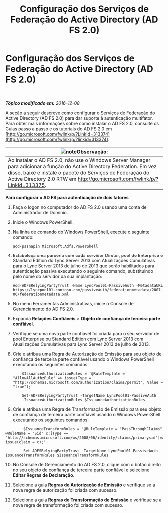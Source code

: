 ﻿---
title: Configuração dos Serviços de Federação do Active Directory (AD FS 2.0)
TOCTitle: Configuração dos Serviços de Federação do Active Directory (AD FS 2.0)
ms:assetid: 0ba8657f-55b8-41b3-960c-fdc5eeee6978
ms:mtpsurl: https://technet.microsoft.com/pt-br/library/Dn308561(v=OCS.15)
ms:contentKeyID: 56270368
ms.date: 12/10/2016
mtps_version: v=OCS.15
ms.translationtype: HT
---

# Configuração dos Serviços de Federação do Active Directory (AD FS 2.0)

 

_**Tópico modificado em:** 2016-12-08_

A seção a seguir descreve como configurar o Serviços de Federação do Active Directory (AD FS 2.0) para dar suporte à autenticação multifator. Para obter mais informações sobre como instalar o AD FS 2.0, consulte os Guias passo a passo e os tutoriais do AD FS 2.0 em [http://go.microsoft.com/fwlink/p/?LinkId=313374](http://go.microsoft.com/fwlink/p/?linkid=313374).

<table>
<thead>
<tr class="header">
<th><img src="images/Gg425756.note(OCS.15).gif" title="note" alt="note" />Observação:</th>
</tr>
</thead>
<tbody>
<tr class="odd">
<td>Ao instalar o AD FS 2.0, não use o Windows Server Manager para adicionar a função do Active Directory Federation. Em vez disso, baixe e instale o pacote do Serviços de Federação do Active Directory 2.0 RTW em <a href="http://go.microsoft.com/fwlink/p/?linkid=313375">http://go.microsoft.com/fwlink/p/?LinkId=313375</a>.</td>
</tr>
</tbody>
</table>



**Para configurar o AD FS para autenticação de dois fatores**

1.  Faça o logon no computador do AD FS 2.0 usando uma conta de Administrador de Domínio.

2.  Inicie o Windows PowerShell.

3.  Na linha de comando do Windows PowerShell, execute o seguinte comando:
    
        add-pssnapin Microsoft.Adfs.PowerShell

4.  Estabeleça uma parceria com cada servidor Diretor, pool de Enterprise e Standard Edition do Lync Server 2013 com Atualizações Cumulativas para o Lync Server 2013 de julho de 2013 que serão habilitados para autenticação passiva executando o seguinte comando, substituindo pelo nome do servidor da sua implantação:
    
        Add-ADFSRelyingPartyTrust -Name LyncPool01-PassiveAuth -MetadataURL https://lyncpool01.contoso.com/passiveauth/federationmetadata/2007-06/federationmetadata.xml

5.  No menu Ferramentas Administrativas, inicie o Console de Gerenciamento do AD FS 2.0.

6.  Expanda **Relações Confiáveis** \> **Objeto de confiança de terceira parte confiável**.

7.  Verifique se uma nova parte confiável foi criada para o seu servidor de pool Enterprise ou Standard Edition com Lync Server 2013 com Atualizações Cumulativas para Lync Server 2013 de julho de 2013.

8.  Crie e atribua uma Regra de Autorização de Emissão para seu objeto de confiança de terceira parte confiável usando o Windows PowerShell executando os seguintes comandos:
    
    ```
        $IssuanceAuthorizationRules = '@RuleTemplate = "AllowAllAuthzRule" => issue(Type = "http://schemas.microsoft.com/authorization/claims/permit", Value = "true");'
    ```
    ```    
        Set-ADFSRelyingPartyTrust -TargetName LyncPool01-PassiveAuth 
        -IssuanceAuthorizationRules $IssuanceAuthorizationRules
    ```


9.  Crie e atribua uma Regra de Transformação de Emissão para seu objeto de confiança de terceira parte confiável usando o Windows PowerShell executando os seguintes comandos:
    
```
        $IssuanceTransformRules = '@RuleTemplate = "PassThroughClaims" @RuleName = "Sid" c:[Type == "http://schemas.microsoft.com/ws/2008/06/identity/claims/primarysid"]=> issue(claim = c);'
```
```    
        Set-ADFSRelyingPartyTrust -TargetName LyncPool01-PassiveAuth -IssuanceTransformRules $IssuanceTransformRules
```

10. No Console de Gerenciamento do AD FS 2.0, clique com o botão direito no seu objeto de confiança de terceira parte confiável e selecione **Editar Regras de Declaração**.

11. Selecione a guia **Regras de Autorização de Emissão** e verifique se a nova regra de autorização foi criada com sucesso.

12. Selecione a guia **Regras de Transformação de Emissão** e verifique se a nova regra de transformação foi criada com sucesso.

